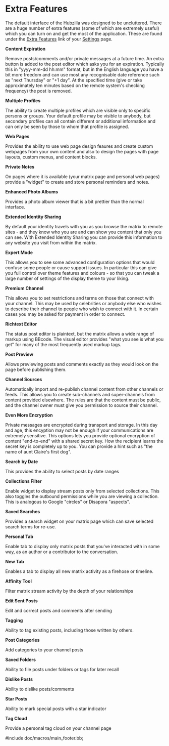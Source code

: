 Extra Features
==============

The default interface of the Hubzilla was designed to be uncluttered. There are a huge number of extra features (some of which are extremely useful) which you can turn on and get the most of the application. These are found under the [Extra Features](settings/features) link of your [Settings](settings) page.

**Content Expiration** 

Remove posts/comments and/or private messages at a future time. An extra button is added to the post editor which asks you for an expiration. Typically this in "yyyy-mm-dd hh:mm" format, but in the English language you have a bit more freedom and can use most any recognisable date reference such as "next Thursday" or "+1 day". At the specified time (give or take approximately ten minutes based on the remote system's checking frequency) the post is removed. 
 
**Multiple Profiles**

The ability to create multiple profiles which are visible only to specific persons or groups. Your default profile may be visible to anybody, but secondary profiles can all contain different or additional information and can only be seen by those to whom that profile is assigned.
 
**Web Pages**

Provides the ability to use web page design feaures and create custom webpages from your own content and also to design the pages with page layouts, custom menus, and content blocks.

**Private Notes**

On pages where it is available (your matrix page and personal web pages) provide a "widget" to create and store personal reminders and notes. 

**Enhanced Photo Albums**

Provides a photo album viewer that is a bit prettier than the normal interface.

**Extended Identity Sharing**

By default your identity travels with you as you browse the matrix to remote sites - and they know who you are and can show you content that only you can see. With Extended Identity Sharing you can provide this information to any website you visit from within the matrix. 

**Expert Mode**

This allows you to see some advanced configuration options that would confuse some people or cause support issues. In particular this can give you full control over theme features and colours - so that you can tweak a large number of settings of the display theme to your liking. 

**Premium Channel**

This allows you to set restrictions and terms on those that connect with your channel. This may be used by celebrities or anybody else who wishes to describe their channel to people who wish to connect with it. In certain cases you may be asked for payment in order to connect.  


**Richtext Editor**

The status post editor is plaintext, but the matrix allows a wide range of markup using BBcode. The visual editor provides "what you see is what you get" for many of the most frequently used markup tags. 

**Post Preview**

Allows previewing posts and comments exactly as they would look on the page before publishing them.

**Channel Sources**

Automatically import and re-publish channel content from other channels or feeds. This allows you to create sub-channels and super-channels from content provided elsewhere. The rules are that the content must be public, and the channel owner must give you permission to source their channel.

**Even More Encryption**

Private messages are encrypted during transport and storage. In this day and age, this encyption may not be enough if your communications are extremely sensitive. This options lets you provide optional encryption of content "end-to-end" with a shared secret key. How the recipient learns the secret key is completely up to you. You can provide a hint such as "the name of aunt Claire's first dog". 
 

**Search by Date**

This provides the ability to select posts by date ranges

**Collections Filter**

Enable widget to display stream posts only from selected collections. This also toggles the outbound permissions while you are viewing a collection. This is analogous to Google "circles" or Disapora "aspects". 

**Saved Searches**

Provides a search widget on your matrix page which can save selected search terms for re-use.

**Personal Tab**

Enable tab to display only matrix posts that you've interacted with in some way, as an author or a contributor to the conversation.

**New Tab**

Enables a tab to display all new matrix activity as a firehose or timeline.

**Affinity Tool**

Filter matrix stream activity by the depth of your relationships

**Edit Sent Posts**

Edit and correct posts and comments after sending

**Tagging**

Ability to tag existing posts, including those written by others.

**Post Categories**

Add categories to your channel posts

**Saved Folders**

Ability to file posts under folders or tags for later recall

**Dislike Posts**

Ability to dislike posts/comments

**Star Posts**

Ability to mark special posts with a star indicator

**Tag Cloud**

Provide a personal tag cloud on your channel page

#include doc/macros/main_footer.bb;
